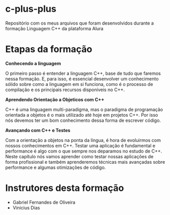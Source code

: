 # c-plus-plus
Repositório com os meus arquivos que foram desenvolvidos durante a formação Linguagem C++ da plataforma Alura

# Etapas da formação
**Conhecendo a linguagem**

O primeiro passo é entender a linguagem C++, base de tudo que faremos nessa formação. E, para isso, é essencial desenvolver um conhecimento sólido sobre como a linguagem em si funciona, como é o processo de compilação e os principais recursos disponíveis no C++.

**Aprendendo Orientação a Objeticos com C++**

C++ é uma linguagem multi-paradigma, mas o paradigma de programação orientada a objetos é o mais utilizado até hoje em projetos C++. Por isso nós devemos ter um bom conhecimento dessa forma de escrever código.

**Avançando com C++ e Testes**

Com a orientação a objetos na ponta da língua, é hora de evoluirmos com nossos conhecimentos em C++. Testar uma aplicação é fundamental e performance é algo com o que sempre nos deparamos no estudo de C++. Neste capítulo nós vamos aprender como testar nossas aplicações de forma profissional e também aprenderemos técnicas mais avançadas sobre performance e algumas otimizações de código.

# Instrutores desta formação
- Gabriel Fernandes de Oliveira
- Vinicius Dias
<!--
# Meu progresso na formação
Formação completa, certificado disponível [aqui](link do certificado).
-->
